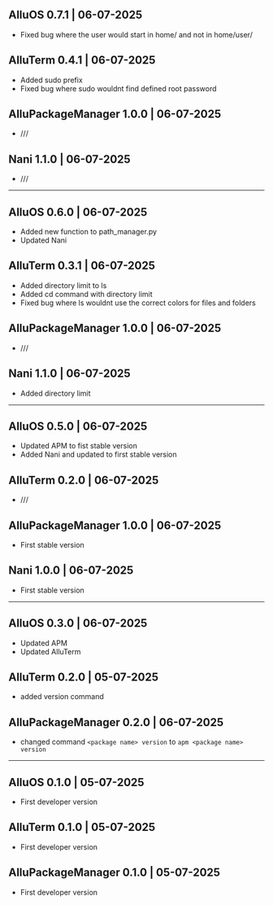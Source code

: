 ## AlluOS 0.7.1 | 06-07-2025
- Fixed bug where the user would start in home/ and not in home/user/

## AlluTerm 0.4.1 | 06-07-2025
- Added sudo prefix
- Fixed bug where sudo wouldnt find defined root password

## AlluPackageManager 1.0.0 | 06-07-2025
- ///

## Nani 1.1.0 | 06-07-2025
- ///

<hr>

## AlluOS 0.6.0 | 06-07-2025
- Added new function to path_manager.py
- Updated Nani

## AlluTerm 0.3.1 | 06-07-2025
- Added directory limit to ls
- Added cd command with directory limit
- Fixed bug where ls wouldnt use the correct colors for files and folders

## AlluPackageManager 1.0.0 | 06-07-2025
- ///

## Nani 1.1.0 | 06-07-2025
- Added directory limit

<hr>

## AlluOS 0.5.0 | 06-07-2025
- Updated APM to fist stable version
- Added Nani and updated to first stable version

## AlluTerm 0.2.0 | 06-07-2025
- ///

## AlluPackageManager 1.0.0 | 06-07-2025
- First stable version

## Nani 1.0.0 | 06-07-2025
- First stable version

<hr>

## AlluOS 0.3.0 | 06-07-2025
- Updated APM
- Updated AlluTerm

## AlluTerm 0.2.0 | 05-07-2025
- added version command

## AlluPackageManager 0.2.0 | 06-07-2025
- changed command ```<package name> version``` to ```apm <package name> version```

<hr>

## AlluOS 0.1.0 | 05-07-2025
- First developer version

## AlluTerm 0.1.0 | 05-07-2025
- First developer version

## AlluPackageManager 0.1.0 | 05-07-2025
- First developer version
